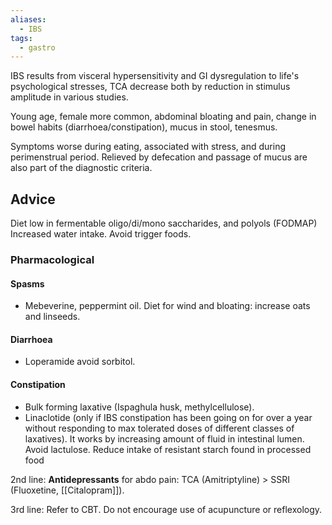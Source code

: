 ```yaml
---
aliases:
  - IBS
tags:
  - gastro
---
```

IBS results from visceral hypersensitivity and GI dysregulation to life's psychological stresses, TCA decrease both by reduction in stimulus amplitude in various studies. 

Young age, female more common, abdominal bloating and pain, change in bowel habits (diarrhoea/constipation), mucus in stool, tenesmus.

Symptoms worse during eating, associated with stress, and during perimenstrual period.
Relieved by defecation and passage of mucus are also part of the diagnostic criteria.
## Advice
Diet low in fermentable oligo/di/mono saccharides, and polyols (FODMAP)
Increased water intake.
Avoid trigger foods.
### Pharmacological
#### Spasms
- Mebeverine, peppermint oil.
Diet for wind and bloating: increase oats and linseeds. 
#### Diarrhoea
- Loperamide
avoid sorbitol. 
#### Constipation
- Bulk forming laxative (Ispaghula husk, methylcellulose). 
- Linaclotide (only if IBS constipation has been going on for over a year without responding to max tolerated doses of different classes of laxatives). It works by increasing amount of fluid in intestinal lumen. 
Avoid lactulose. 
Reduce intake of resistant starch found in processed food

2nd line: **Antidepressants** for abdo pain: TCA (Amitriptyline) > SSRI (Fluoxetine, [[Citalopram]]).

3rd line: Refer to CBT. Do not encourage use of acupuncture or reflexology. 